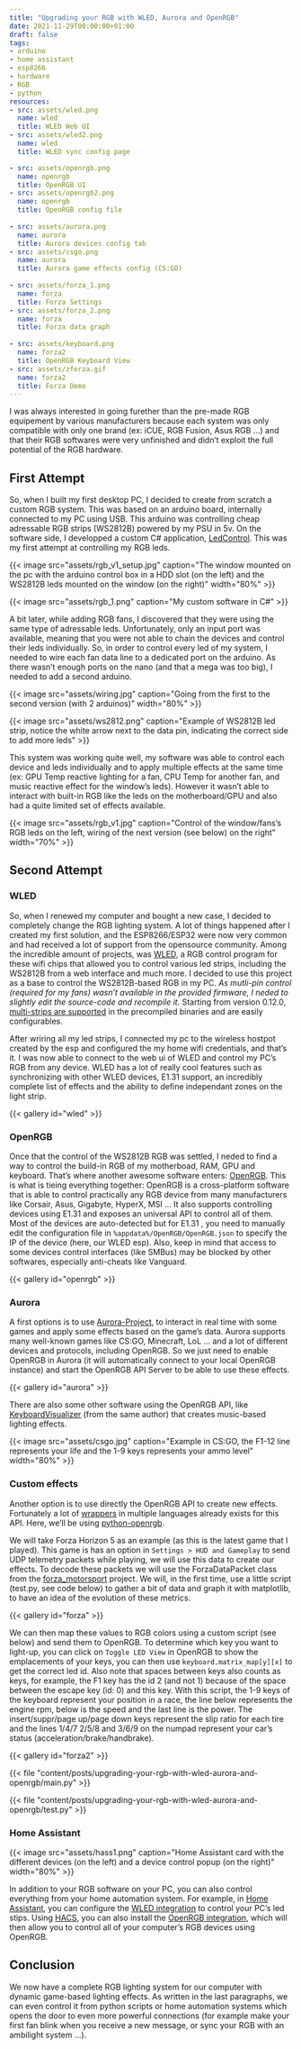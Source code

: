 ```yaml
---
title: "Upgrading your RGB with WLED, Aurora and OpenRGB"
date: 2021-11-29T00:00:00+01:00
draft: false
tags:
- arduino
- home assistant
- esp8266
- hardware
- RGB
- python
resources:
- src: assets/wled.png
  name: wled
  title: WLED Web UI
- src: assets/wled2.png
  name: wled
  title: WLED sync config page

- src: assets/openrgb.png
  name: openrgb
  title: OpenRGB UI
- src: assets/openrgb2.png
  name: openrgb
  title: OpenRGB config file
  
- src: assets/aurora.png
  name: aurora
  title: Aurora devices config tab
- src: assets/csgo.png
  name: aurora
  title: Aurora game effects config (CS:GO)
  
- src: assets/forza_1.png
  name: forza
  title: Forza Settings
- src: assets/forza_2.png
  name: forza
  title: Forza data graph
  
- src: assets/keyboard.png
  name: forza2
  title: OpenRGB Keyboard View
- src: assets/zforza.gif
  name: forza2
  title: Forza Demo
---
```


I was always interested in going furether than the pre-made RGB equipement by various manufacturers because each system was only compatible with only one brand (ex: iCUE, RGB Fusion, Asus RGB …) and that their RGB softwares were very unfinished and didn’t exploit the full potential of the RGB hardware.

## First Attempt

So, when I built my first desktop PC, I decided to create from scratch a custom RGB system. This was based on an arduino board, internally connected to my PC using USB. This arduino was controlling cheap adressable RGB strips (WS2812B) powered by my PSU in 5v. On the software side, I developped a custom C# application, [LedControl](https://github.com/drosoCode/LedControl). This was my first attempt at controlling my RGB leds.

{{< image src="assets/rgb_v1_setup.jpg" caption="The window mounted on the pc with the arduino control box in a HDD slot (on the left) and the WS2812B leds mounted on the window (on the right)" width="80%" >}}

{{< image src="assets/rgb_1.png" caption="My custom software in C#" >}}

A bit later, while adding RGB fans, I discovered that they were using the same type of adressable leds. Unfortunately, only an input port was available, meaning that you were not able to chain the devices and control their leds individually. So, in order to control every led of my system, I needed to wire each fan data line to a dedicated port on the arduino. As there wasn’t enough ports on the nano (and that a mega was too big), I needed to add a second arduino.

{{< image src="assets/wiring.jpg" caption="Going from the first to the second version (with 2 arduinos)" width="80%" >}}

{{< image src="assets/ws2812.png" caption="Example of WS2812B led strip, notice the white arrow next to the data pin, indicating the correct side to add more leds" >}}

This system was working quite well, my software was able to control each device and leds individually and to apply multiple effects at the same time (ex: GPU Temp reactive lighting for a fan, CPU Temp for another fan, and music reactive effect for the window’s leds). However it wasn’t able to interact with built-in RGB like the leds on the motherboard/GPU and also had a quite limited set of effects available.

{{< image src="assets/rgb_v1.jpg" caption="Control of the window/fans’s RGB leds on the left, wiring of the next version (see below) on the right" width="70%" >}}

## Second Attempt

### WLED

So, when I renewed my computer and bought a new case, I decided to completely change the RGB lighting system. A lot of things happened after I created my first solution, and the ESP8266/ESP32 were now very common and had received a lot of support from the opensource community. Among the incredible amount of projects, was [WLED](https://github.com/Aircoookie/WLED), a RGB control program for these wifi chips that allowed you to control various led strips, including the WS2812B from a web interface and much more. I decided to use this project as a base to control the WS2812B-based RGB in my PC. *As mutli-pin control (required for my fans) wasn’t available in the provided firmware, I neded to slightly edit the source-code and recompile it.* Starting from version 0.12.0, [multi-strips are supported](https://github.com/Aircoookie/WLED/wiki/Multi-strip) in the precompiled binaries and are easily configurables.

After wriring all my led strips, I connected my pc to the wireless hostpot created by the esp and configured the my home wifi credentials, and that’s it. I was now able to connect to the web ui of WLED and control my PC’s RGB from any device. WLED has a lot of really cool features such as synchronizing with other WLED devices, E1.31 support, an incredibly complete list of effects and the ability to define independant zones on the light strip.

{{< gallery id="wled" >}}

### OpenRGB

Once that the control of the WS2812B RGB was settled, I neded to find a way to control the build-in RGB of my motherboad, RAM, GPU and keyboard. That’s where another awesome software enters: [OpenRGB](https://gitlab.com/CalcProgrammer1/OpenRGB). This is what is tieing everything together: OpenRGB is a cross-platform software that is able to control practically any RGB device from many manufacturers like Corsair, Asus, Gigabyte, HyperX, MSI … It also supports controlling devices using E1.31 and exposes an universal API to control all of them. Most of the devices are auto-detected but for E1.31 , you need to manually edit the configuration file in `%appdata%/OpenRGB/OpenRGB.json` to specify the IP of the device (here, our WLED esp). Also, keep in mind that access to some devices control interfaces (like SMBus) may be blocked by other softwares, especially anti-cheats like Vanguard.

{{< gallery id="openrgb" >}}

### Aurora

A first options is to use [Aurora-Project](https://github.com/antonpup/Aurora), to interact in real time with some games and apply some effects based on the game’s data. Aurora supports many well-known games like CS:GO, Minecraft, LoL … and a lot of different devices and protocols, including OpenRGB. So we just need to enable OpenRGB in Aurora (it will automatically connect to your local OpenRGB instance) and start the OpenRGB API Server to be able to use these effects.

{{< gallery id="aurora" >}}

There are also some other software using the OpenRGB API, like [KeyboardVisualizer](https://gitlab.com/CalcProgrammer1/KeyboardVisualizer) (from the same author) that creates music-based lighting effects. 

{{< image src="assets/csgo.jpg" caption="Example in CS:GO, the F1-12 line represents your life and the 1-9 keys represents your ammo level" width="80%" >}}

### Custom effects

Another option is to use directly the OpenRGB API to create new effects. Fortunately a lot of [wrappers](https://gitlab.com/CalcProgrammer1/OpenRGB#openrgb-sdk) in multiple languages already exists for this API. Here, we’ll be using [python-openrgb](https://github.com/jath03/openrgb-python). 

We will take Forza Horizon 5 as an example (as this is the latest game that I played). This game is has an option in `Settings > HUD and Gameplay` to send UDP telemetry packets while playing, we will use this data to create our effects. To decode these packets we will use the ForzaDataPacket class from the [forza_motorsport](https://github.com/nettrom/forza_motorsport) project. We will, in the first time, use a little script (test.py, see code below) to gather a bit of data and graph it with matplotlib, to have an idea of the evolution of these metrics.

{{< gallery id="forza" >}}

We can then map these values to RGB colors using a custom script (see below) and send them to OpenRGB. To determine which key you want to light-up, you can click on `Toggle LED View` in OpenRGB to show the emplacements of your keys, you can then use `keyboard.matrix_map[y][x]` to get the correct led id. Also note that spaces between keys also counts as keys, for example, the F1 key has the id 2 (and not 1) because of the space between the escape key (id: 0) and this key. With this script, the 1-9 keys of the keyboard represent your position in a race, the line below represents the engine rpm, below is the speed and the last line is the power. The insert/suppr/page up/page down keys represent the slip ratio for each tire and the lines 1/4/7 2/5/8 and 3/6/9 on the numpad represent your car’s status (acceleration/brake/handbrake).

{{< gallery id="forza2" >}}

{{< file "content/posts/upgrading-your-rgb-with-wled-aurora-and-openrgb/main.py" >}}

{{< file "content/posts/upgrading-your-rgb-with-wled-aurora-and-openrgb/test.py" >}}

### Home Assistant

{{< image src="assets/hass1.png" caption="Home Assistant card with the different devices (on the left) and a device control popup (on the right)" width="80%" >}}

In addition to your RGB software on your PC, you can also control everything from your home automation system. For example, in [Home Assistant](https://www.home-assistant.io/), you can configure the [WLED integration](https://www.home-assistant.io/integrations/wled/) to control your PC’s led stips. Using [HACS](https://hacs.xyz/), you can also install the [OpenRGB integration](https://github.com/koying/openrgb_ha), which will then allow you to control all of your computer’s RGB devices using OpenRGB.

## Conclusion

We now have a complete RGB lighting system for our computer with dynamic game-based lighting effects. As written in the last paragraphs, we can even control it from python scripts or home automation systems which opens the door to even more powerful connections (for example make your first fan blink when you receive a new message, or sync your RGB with an ambilight system …).